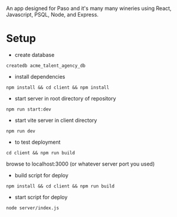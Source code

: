 #
An app designed for Paso and it's many many wineries using React, Javascript, PSQL, Node, and Express.


# Setup

- create database

```
createdb acme_talent_agency_db
```

- install dependencies

```
npm install && cd client && npm install
```

- start server in root directory of repository
```
npm run start:dev
```

- start vite server in client directory

```
npm run dev
```

- to test deployment
```
cd client && npm run build
```

browse to localhost:3000 (or whatever server port you used)

- build script for deploy

```
npm install && cd client && npm run build

```
- start script for deploy 

```
node server/index.js



